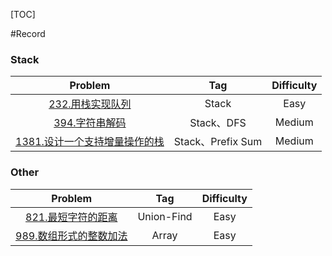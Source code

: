 [TOC]

#Record

### Stack
| Problem | Tag | Difficulty |
| :------:| :------: | :------: |
| [232.用栈实现队列](https://github.com/yj9676/LeetcodeRecord/blob/master/Record/232.implement-queue-using-stacks.md) | Stack | Easy |
| [394.字符串解码](https://github.com/yj9676/LeetcodeRecord/blob/master/Record/394.decode-string.md) | Stack、DFS | Medium |
| [1381.设计一个支持增量操作的栈](https://github.com/yj9676/LeetcodeRecord/blob/master/Record/1381.design-a-stack-with-increment-operation.md) | Stack、Prefix Sum | Medium |

### Other
| Problem | Tag | Difficulty |
| :------:| :------: | :------: |
| [821.最短字符的距离](https://github.com/yj9676/LeetcodeRecord/blob/master/Record/821.shortest-distance-to-a-character.md) | Union-Find | Easy |
| [989.数组形式的整数加法](https://github.com/yj9676/LeetcodeRecord/blob/master/Record/989.add-to-array-form-of-integer.md) | Array | Easy |